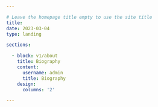 ```yaml
---

# Leave the homepage title empty to use the site title
title:
date: 2023-03-04
type: landing

sections:  

  - block: v1/about
    title: Biography
    content:
      username: admin
      title: Biography
    design:
      columns: '2'

---
```

